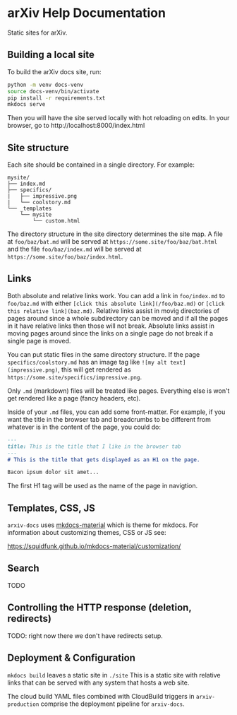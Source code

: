 # arXiv Help Documentation

Static sites for arXiv.

## Building a local site

To build the arXiv docs site, run:

```bash
python -m venv docs-venv
source docs-venv/bin/activate
pip install -r requirements.txt
mkdocs serve
```

Then you will have the site served locally with hot reloading on
edits. In your browser, go to http://localhost:8000/index.html

## Site structure

Each site should be contained in a single directory. For example:

```
mysite/
├── index.md
├── specifics/
|   ├── impressive.png
|   └── coolstory.md
└── _templates
    └── mysite
        └── custom.html
```

The directory structure in the site directory determines the site map. A
file at ``foo/baz/bat.md`` will be served at
``https://some.site/foo/baz/bat.html`` and the file
``foo/baz/index.md`` will be served at ``https://some.site/foo/baz/index.html``.

## Links
Both absolute and relative links work. You can add a link in
``foo/index.md`` to ``foo/baz.md`` with either ``[click this absolute
link](/foo/baz.md)`` or ``[click this relative
link](baz.md)``. Relative links assist in movig directories of pages
around since a whole subdirectory can be moved and if all the pages in
it have relative links then those will not break. Absolute links
assist in moving pages around since the links on a single page do not
break if a single page is moved.

You can put static files in the same directory structure. If the page
``specifics/coolstory.md`` has an image tag like
``![my alt text](impressive.png)``, this will get rendered as
``https://some.site/specifics/impressive.png``.

Only ``.md`` (markdown) files will be treated like pages. Everything
else is won't get rendered like a page (fancy headers, etc).

Inside of your ``.md`` files, you can add some front-matter. For example,
if you want the title in the browser tab and breadcrumbs to be different from
whatever is in the content of the page, you could do:

```markdown
---
title: This is the title that I like in the browser tab
---
# This is the title that gets displayed as an H1 on the page.

Bacon ipsum dolor sit amet...
```

The first H1 tag will be used as the name of the page in navigtion.


## Templates, CSS, JS
`arxiv-docs` uses
[mkdocs-material](https://squidfunk.github.io/mkdocs-material) which
is theme for mkdocs. For information about customizing themes, CSS or
JS see:

https://squidfunk.github.io/mkdocs-material/customization/

## Search

TODO

## Controlling the HTTP response (deletion, redirects)

TODO: right now there we don't have redirects setup.

## Deployment & Configuration

``mkdocs build`` leaves a static site in `./site` This is a static
site with relative links that can be served with any system that hosts
a web site.

The cloud build YAML files combined with CloudBuild triggers in
`arxiv-production` comprise the deployment pipeline for `arxiv-docs`.


